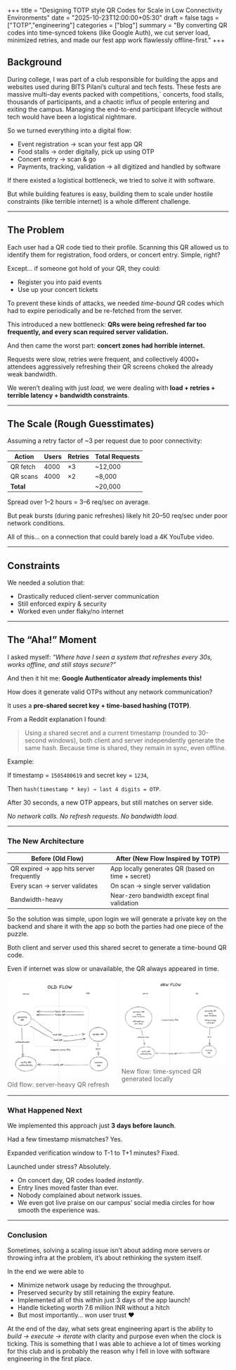 +++
title = "Designing TOTP style QR Codes for Scale in Low Connectivity Environments"
date = "2025-10-23T12:00:00+05:30"
draft = false
tags = ["TOTP","engineering"]
categories = ["blog"]
summary = "By converting QR codes into time-synced tokens (like Google Auth), we cut server load, minimized retries, and made our fest app work flawlessly offline-first."
+++

## **Background**

During college, I was part of a club responsible for building the apps and websites used during BITS Pilani’s cultural and tech fests. These fests are massive multi-day events packed with competitions,´ concerts, food stalls, thousands of participants, and a chaotic influx of people entering and exiting the campus. Managing the end-to-end participant lifecycle without tech would have been a logistical nightmare.

So we turned everything into a digital flow:

- Event registration → scan your fest app QR
- Food stalls → order digitally, pick up using OTP
- Concert entry → scan & go
- Payments, tracking, validation → all digitized and handled by software

If there existed a logistical bottleneck, we tried to solve it with software.

But while building features is easy, building them to scale under hostile constraints (like terrible internet) is a whole different challenge.

---

## The Problem

Each user had a QR code tied to their profile. Scanning this QR allowed us to identify them for registration, food orders, or concert entry. Simple, right?

Except… if someone got hold of your QR, they could:

- Register you into paid events
- Use up your concert tickets

To prevent these kinds of attacks, we needed *time-bound* QR codes which had to expire periodically and be re-fetched from the server.

This introduced a new bottleneck: **QRs were being refreshed far too frequently, and every scan required server validation.**

And then came the worst part: **concert zones had horrible internet.**

Requests were slow, retries were frequent, and collectively 4000+ attendees aggressively refreshing their QR screens choked the already weak bandwidth.

We weren’t dealing with just *load,* we were dealing with **load + retries + terrible latency + bandwidth constraints**.

---

## **The Scale (Rough Guesstimates)**

Assuming a retry factor of ~3 per request due to poor connectivity:

| Action | Users | Retries | Total Requests |
| --- | --- | --- | --- |
| QR fetch | 4000 | ×3 | ~12,000 |
| QR scans | 4000 | ×2 | ~8,000 |
| **Total** |  |  | ~20,000 |

Spread over 1–2 hours = 3–6 req/sec on average.

But peak bursts (during panic refreshes) likely hit 20–50 req/sec under poor network conditions.

All of this… on a connection that could barely load a 4K YouTube video.

---

## **Constraints**

We needed a solution that:

- Drastically reduced client-server communication
- Still enforced expiry & security
- Worked even under flaky/no internet

---

## **The “Aha!” Moment**

I asked myself: *“Where have I seen a system that refreshes every 30s, works offline, and still stays secure?”*

And then it hit me: **Google Authenticator already implements this!**

How does it generate valid OTPs without any network communication?

It uses a **pre-shared secret key + time-based hashing (TOTP)**.

From a Reddit explanation I found:

> Using a shared secret and a current timestamp (rounded to 30-second windows), both client and server independently generate the same hash. Because time is shared, they remain in sync, even offline.
> 

Example:

If timestamp = `1505480619` and secret key = `1234`,

Then `hash(timestamp * key) → last 4 digits = OTP`.

After 30 seconds, a new OTP appears, but still matches on server side.

*No network calls. No refresh requests. No bandwidth load.*

---

### **The New Architecture**

| Before (Old Flow) | After (New Flow Inspired by TOTP) |
| --- | --- |
| QR expired → app hits server frequently | App locally generates QR (based on time + secret) |
| Every scan → server validates | On scan → single server validation |
| Bandwidth-heavy | Near-zero bandwidth except final validation |

So the solution was simple, upon login we will generate a private key on the backend and share it with the app so both the parties had one piece of the puzzle. 

Both client and server used this shared secret to generate a time-bound QR code.

Even if internet was slow or unavailable, the QR always appeared in time.
<div style="display:flex;gap:1rem;flex-wrap:wrap;margin:1rem 0;">
	<figure style="flex:1 1 48%;margin:0;">
		<img src="/images/p1_old_flow.png" alt="The Old Flow" style="width:100%;height:auto;border-radius:8px;object-fit:cover;" />
		<figcaption style="font-size:0.9rem;color:var(--muted,#666);margin-top:0.4rem;">Old flow: server-heavy QR refresh</figcaption>
	</figure>
	<figure style="flex:1 1 48%;margin:0;">
		<img src="/images/p1_new_flow.png" alt="The New Flow" style="width:100%;height:auto;border-radius:8px;object-fit:cover;" />
		<figcaption style="font-size:0.9rem;color:var(--muted,#666);margin-top:0.4rem;">New flow: time-synced QR generated locally</figcaption>
	</figure>
</div>

---

### **What Happened Next**

We implemented this approach just **3 days before launch**.

Had a few timestamp mismatches? Yes.

Expanded verification window to T-1 to T+1 minutes? Fixed.

Launched under stress? Absolutely.

- On concert day, QR codes loaded *instantly*.
- Entry lines moved faster than ever.
- Nobody complained about network issues.
- We even got live praise on our campus’ social media circles for how smooth the experience was.

---

### **Conclusion**

Sometimes, solving a scaling issue isn’t about adding more servers or throwing infra at the problem, it’s about rethinking the system itself.

In the end we were able to

- Minimize network usage by reducing the throughput.
- Preserved security by still retaining the expiry feature.
- Implemented all of this within just 3 days of the app launch!
- Handle ticketing worth 7.6 million INR without a hitch
- But most importantly… won user trust ♥️

At the end of the day, what sets great engineering apart is the ability to *build → execute → iterate* with clarity and purpose even when the clock is ticking. This is something that I was able to achieve a lot of times working for this club and is probably the reason why I fell in love with software engineering in the first place.